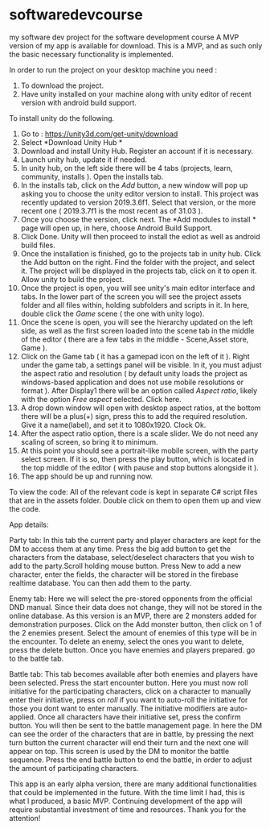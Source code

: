 # softwaredevcourse
my software dev project for the software development course 
A MVP version of my app is available for download. This is a MVP, and as such only the basic necessary functionality is implemented.

In order to run the project on your desktop machine you need :
1) To download the project.
2) Have unity installed on your machine along with unity editor of recent version with android build support.

To install unity do the following.
1) Go to : https://unity3d.com/get-unity/download
2) Select *Download Unity Hub *
3) Download and install Unity Hub. Register an account if it is necessary.
4) Launch unity hub, update it if needed.
5) In unity hub, on the left side there will be 4 tabs (projects, learn, community, installs ). Open the installs tab.
6) In the installs tab, click on the *Add* button, a new window will pop up asking you to choose the unity editor version to install. 
This project was recently updated to version 2019.3.6f1. Select that version, or the more recent one ( 2019.3.7f1 is the most recent as of 31.03 ).
7) Once you choose the version, click next. The *Add modules to install * page will open up, in here, choose Android Build Support.
8) Click Done. Unity will then proceed to install the ediot as well as android build files.
9) Once the installation is finished, go to the projects tab in unity hub. Click the Add button on the right. Find the folder with the project,
and select it. The project will be displayed in the projects tab, click on it to open it. Allow unity to build the project.
10) Once the project is open, you will see unity's main editor interface and tabs. In the lower part of the screen you will see the project 
assets folder and all files within, holding subfolders and scripts in it. In here, double click the *Game* scene ( the one with unity logo).
11) Once the scene is open, you will see the hierarchy updated on the left side, as well as the first screen loaded into the scene tab in the
middle of the editor ( there are a few tabs in the middle - Scene,Asset store, Game ).
12) Click on the Game tab ( it has a gamepad icon on the left of it ). Right under the game tab, a settings panel will be visible. In it,
you must adjust the aspect ratio and resolution ( by default unity loads the project as windows-based application and does not use mobile 
resolutions or format ). After Display1 there will be an option called *Aspect ratio*, likely with the option *Free aspect* selected. Click here.
13) A drop down window will open with desktop aspect ratios, at the bottom there will be a plus(+) sign, press this to add the
required resolution. Give it a name(label), and set it to 1080x1920. Clock Ok.
14) After the aspect ratio option, there is a scale slider. We do not need any scaling of screen, so bring it to minimum.
15) At this point you should see a portrait-like mobile screen, with the party select screen. If it is so, then press the play button,
which is located in the top middle of the editor ( with pause and stop buttons alongside it ).
16) The app should be up and running now.

To view the code:
All of the relevant code is kept in separate C# script files that are in the assets folder. Double click on them to open them up and view the code.

App details:

Party tab:
In this tab the current party and player characters are kept for the DM to access them at any time. Press the big add button to get the characters
from the database, select/deselect characters that you wish to add to the party.Scroll holding mouse button. Press New to add a new character, enter the fields, the
character will be stored in the firebase realtime database. You can then add them to the party.

Enemy tab: Here we will select the pre-stored opponents from the official DND manual. Since their data does not change, they will not be
stored in the online database. As this version is an MVP, there are 2 monsters added for demonstration purposes.
Click on the Add monster button, then click on 1 of the 2 enemies present. Select the amount of enemies of this type will be in the encounter.
To delete an enemy, select the ones you want to delete, press the delete button. Once you have enemies and players prepared. go to the battle tab.

Battle tab: This tab becomes available after both enemies and players have been selected. Press the start encounter button. Here you must 
now roll initiative for the participating characters, click on a character to manually enter their initiative, press on *roll* if you want
to auto-roll the initiative for those you dont want to enter manually. The initiative modifiers are auto-applied. Once all characters have
their initiative set, press the confirm button. You will then be sent to the battle management page. In here the DM can see the order of the characters 
that are in battle, by pressing the next turn button the current character will end their turn and the next one will appear on top. This
screen is used by the DM to monitor the battle sequence. Press the end battle button to end the battle, in order to adjust the amount of participating
characters.

This app is an early alpha version, there are many additional functionalities that could be implemented in the future. With the time limit I
had, this is what I produced, a basic MVP. Continuing development of the app will require substantial investment of time and resources.
Thank you for the attention!



